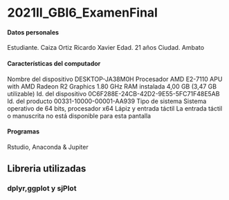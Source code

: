# 2021II_GBI6_ExamenFinal
#### Datos personales
Estudiante. Caiza Ortiz Ricardo Xavier
Edad. 21 años
Ciudad. Ambato
#### Características del computador 
Nombre del dispositivo	DESKTOP-JA38M0H
Procesador	AMD E2-7110 APU with AMD Radeon R2 Graphics       1.80 GHz
RAM instalada	4,00 GB (3,47 GB utilizable)
Id. del dispositivo	0C6F288E-24CB-42D2-9E55-5FC71F48E5AB
Id. del producto	00331-10000-00001-AA939
Tipo de sistema	Sistema operativo de 64 bits, procesador x64
Lápiz y entrada táctil	La entrada táctil o manuscrita no está disponible para esta pantalla
#### Programas 
Rstudio, Anaconda & Jupiter
## Libreria utilizadas 
### dplyr,ggplot y sjPlot
